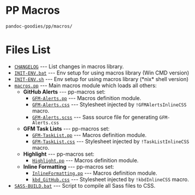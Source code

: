 # PP Macros

    pandoc-goodies/pp/macros/


# Files List


- [`CHANGELOG`](./CHANGELOG) --- List changes in macros library.
- [`INIT-ENV.bat`](./INIT-ENV.bat) --- Env setup for using macros library (Win CMD version)
- [`INIT-ENV.sh`](./INIT-ENV.sh) --- Env setup for using macros library (\*nix* shell version)
- [`macros.pp`](./macros.pp) --- Main macros module which loads all others: 
    + __GitHub Alerts__ --- pp-macros set:
        * [`GFM-Alerts.pp`](./GFM-Alerts.pp) --- Macros definition module.
        * [`GFM-Alerts.css`](./GFM-Alerts.css) --- Stylesheet injected by `!GFMAlertsInlineCSS` macro.
        * [`GFM-Alerts.scss`](./GFM-Alerts.scss) --- Sass source file for generating `GFM-Alerts.css`
    + __GFM Task Lists__ --- pp-macros set:
        * [`GFM-TaskList.pp`](./GFM-TaskList.pp) --- Macros definition module.
        * [`GFM-TaskList.css`](./GFM-TaskList.css) --- Stylesheet injected by `!TaskListInlineCSS` macro.
    + __Highlight__ --- pp-macros set:
        - [`Highlight.pp`](./Highlight.pp) --- Macros definition module.
    + __Inline Formatting__ --- pp-macros set:
        * [`InlineFormatting.pp`](./InlineFormatting.pp) --- Macros definition module.
        * [`kbd_GitHub.css`](./kbd_GitHub.css) --- Stylesheet injected by `!kbdInlineCSS` macro.
- [`SASS-BUILD.bat`](./SASS-BUILD.bat) --- Script to compile all Sass files to CSS.


